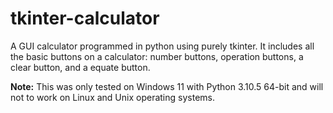 # tkinter-calculator
A GUI calculator programmed in python using purely tkinter.
It includes all the basic buttons on a calculator: number buttons, operation buttons, a clear button, and a equate button.

**Note:** This was only tested on Windows 11 with Python 3.10.5 64-bit and will not to work on Linux and Unix operating systems.
